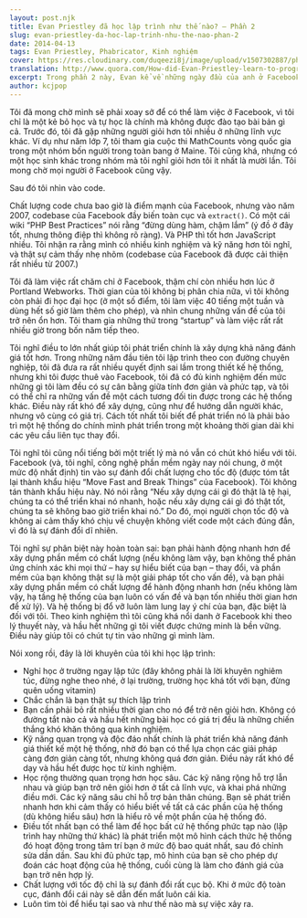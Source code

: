 ```yaml
---
layout: post.njk
title: Evan Priestley đã học lập trình như thế nào? – Phần 2
slug: evan-priestley-da-hoc-lap-trinh-nhu-the-nao-phan-2
date: 2014-04-13
tags: Evan Priestley, Phabricator, Kinh nghiệm
cover: https://res.cloudinary.com/duqeezi8j/image/upload/v1507302887/phabricator.jpg
translation: http://www.quora.com/How-did-Evan-Priestley-learn-to-program
excerpt: Trong phần 2 này, Evan kể về những ngày đầu của anh ở Facebook và đưa ra một số lời khuyên để nâng cao kỹ năng lập trình.
author: kcjpop
---
```


Tôi đã mong chờ mình sẽ phải xoay sở để có thể làm việc ở Facebook, vì tôi chỉ là một kẻ bỏ học và tự học là chính mà không được đào tạo bài bản gì cả. Trước đó, tôi đã gặp những người giỏi hơn tôi nhiều ở những lĩnh vực khác. Ví dụ như năm lớp 7, tôi tham gia cuộc thi MathCounts vòng quốc gia trong một nhóm bốn người trong toàn bang ở Maine. Tôi cũng khá, nhưng có một học sinh khác trong nhóm mà tôi nghĩ giỏi hơn tôi ít nhất là mười lần. Tôi mong chờ mọi người ở Facebook cũng vậy.

Sau đó tôi nhìn vào code.

Chất lượng code chưa bao giờ là điểm mạnh của Facebook, nhưng vào năm 2007, codebase của Facebook đầy biến toàn cục và `extract()`. Có một cái wiki “PHP Best Practices” nói rằng “đừng dùng hàm, chậm lắm” (ý đồ ở đây tốt, nhưng thông điệp thì không rõ ràng). Và PHP thì tốt hơn JavaScript nhiều. Tôi nhận ra rằng mình có nhiều kinh nghiệm và kỹ năng hơn tôi nghĩ, và thật sự cảm thấy nhẹ nhõm (codebase của Facebook đã được cải thiện rất nhiều từ 2007.)

Tôi đã làm việc rất chăm chỉ ở Facebook, thậm chí còn nhiều hơn lúc ở Portland Webworks. Thời gian của tôi không bị phân chia nữa, vì tôi không còn phải đi học đại học (ở một số điểm, tôi làm việc 40 tiếng một tuần và dùng hết số giờ làm thêm cho phép), và nhìn chung những vấn đề của tôi trở nên ổn hơn. Tôi tham gia những thứ trong “startup” và làm việc rất rất nhiều giờ trong bốn năm tiếp theo.

Tôi nghĩ điều to lớn nhất giúp tôi phát triển chính là xây dựng khả năng đánh giá tốt hơn. Trong những năm đầu tiên tôi lập trình theo con đường chuyên nghiệp, tôi đã đưa ra rất nhiều quyết định sai lầm trong thiết kế hệ thống, nhưng khi tôi được thuê vào Facebook, tôi đã có đủ kinh nghiệm đến mức những gì tôi làm đều có sự cân bằng giữa tính đơn giản và phức tạp, và tôi có thể chỉ ra những vấn đề một cách tương đối tin được trong các hệ thống khác. Điều này rất khó để xây dựng, cũng như để hướng dẫn người khác, nhưng vô cùng có giá trị. Cách tốt nhất tôi biết để phát triển nó là phải bảo trì một hệ thống do chính mình phát triển trong một khoảng thời gian dài khi các yêu cầu liên tục thay đổi.

Tôi nghĩ tôi cũng nổi tiếng bởi một triết lý mà nó vẫn có chút khó hiểu với tôi. Facebook (và, tôi nghĩ, công nghệ phần mềm ngày nay nói chung, ở một mức độ nhất định) tin vào sự đánh đổi chất lượng cho tốc độ (được tóm tắt lại thành khẩu hiệu “Move Fast and Break Things” của Facebook). Tôi không tán thành khẩu hiệu này. Nó nói rằng “Nếu xây dựng cái gì đó thật là tệ hại, chúng ta có thể triển khai nó nhanh, hoặc nếu xây dựng cái gì đó thật tốt, chúng ta sẽ không bao giờ triển khai nó.” Do đó, mọi người chọn tốc độ và không ai cảm thấy khó chịu về chuyện không viết code một cách đúng đắn, vì đó là sự đánh đổi dĩ nhiên.

Tôi nghĩ sự phân biệt này hoàn toàn sai: bạn phải hành động nhanh hơn để xây dựng phần mềm có chất lượng (nếu không làm vậy, bạn không thể phản ứng chính xác khi mọi thứ – hay sự hiểu biết của bạn – thay đổi, và phần mềm của bạn không thật sự là một giải pháp tốt cho vấn đề), và bạn phải xây dựng phần mềm có chất lượng để hành động nhanh hơn (nếu không làm vậy, hạ tầng hệ thống của bạn luôn có vấn đề và bạn tốn nhiều thời gian hơn để xử lý). Và hệ thống bị đổ vỡ luôn làm lung lay ý chí của bạn, đặc biệt là đối với tôi. Theo kinh nghiệm thì tôi cũng khá nổi danh ở Facebook khi theo lý thuyết này, và hầu hết những gì tôi viết được chứng minh là bền vững. Điều này giúp tôi có chút tự tin vào những gì mình làm.

Nói xong rồi, đây là lời khuyên của tôi khi học lập trình:

* Nghỉ học ở trường ngay lập tức (đây không phải là lời khuyên nghiêm túc, đừng nghe theo nhé, ở lại trường, trường học khá tốt với bạn, đừng quên uống vitamin)
* Chắc chắn là bạn thật sự thích lập trình
* Bạn cần phải bỏ rất nhiều thời gian cho nó để trở nên giỏi hơn. Không có đường tắt nào cả và hầu hết những bài học có giá trị đều là những chiến thắng khó khăn thông qua kinh nghiệm.
* Kỹ năng quan trọng và độc đáo nhất chính là phát triển khả năng đánh giá thiết kế một hệ thống, nhờ đó bạn có thể lựa chọn các giải pháp càng đơn giản càng tốt, nhưng không quá đơn giản. Điều này rất khó để dạy và hầu hết được học từ kinh nghiệm.
* Học rộng thường quan trọng hơn học sâu. Các kỹ năng rộng hỗ trợ lẫn nhau và giúp bạn trở nên giỏi hơn ở tất cả lĩnh vực, và khai phá những điều mới. Các kỹ năng sâu chỉ hỗ trợ bản thân chúng. Bạn sẽ phát triển nhanh hơn khi cảm thấy có hiểu biết về tất cả các phần của hệ thống (dù không hiểu sâu) hơn là hiểu rõ về một phần của hệ thống đó.
* Điều tốt nhất bạn có thể làm để học bất cứ hệ thống phức tạp nào (lập trình hay những thứ khác) là phát triển một mô hình cách thức hệ thống đó hoạt động trong tâm trí bạn ở mức độ bao quát nhất, sau đó chỉnh sửa dần dần. Sau khi đủ phức tạp, mô hình của bạn sẽ cho phép dự đoán các hoạt động của hệ thống, cuối cùng là làm cho đánh giá của bạn trở nên hợp lý.
* Chất lượng với tốc độ chỉ là sự đánh đổi rất cục bộ. Khi ở mức độ toàn cục, đánh đổi cái này sẽ dẫn đến mất luôn cái kia.
* Luôn tìm tòi để hiểu tại sao và như thế nào mà sự việc xảy ra.
